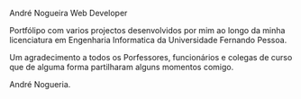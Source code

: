 André Nogueira Web Developer

Portfólipo com varios projectos desenvolvidos por mim ao longo da minha licenciatura em Engenharia Informatica da Universidade Fernando Pessoa.

Um agradecimento a todos os Porfessores, funcionários e colegas de curso que de alguma forma partilharam alguns momentos comigo.

André Nogueria.
